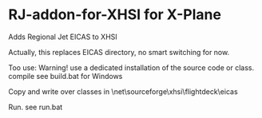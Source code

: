# RJ-addon-for-XHSI for X-Plane
 

Adds Regional Jet EICAS to XHSI

Actually, this replaces EICAS directory, no smart switching for now.

Too use:
Warning! use a dedicated installation of the source code or class.
compile 
see build.bat for Windows

Copy and write over classes in \net\sourceforge\xhsi\flightdeck\eicas

Run. see run.bat
